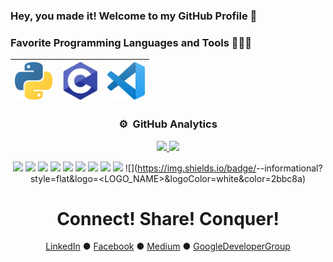 ### Hey, you made it! Welcome to my GitHub Profile 👋

<!--
**Timothy102/Timothy102** is a ✨ _special_ ✨ repository because its `README.md` (this file) appears on your GitHub profile.

## Who Am I

- 🔭 I am a young & passionate AI researcher  
- 💬 Ask me about ...
- 📫 How to reach me: ...
- 😄 Pronouns: ...
- ⚡ Fun fact: ...
-->

### Favorite Programming Languages and Tools 🔭🚀🔥
<img src="https://raw.githubusercontent.com/sabbirmollah/sabbirmollah/master/img/python.png" width=60> | <img src="https://raw.githubusercontent.com/sabbirmollah/sabbirmollah/master/img/c-logo.png" width=60> |<img src="https://raw.githubusercontent.com/sabbirmollah/sabbirmollah/master/img/vscode.png" width=60> |
|:---:|:---:|:---:|

<div align="center">


### ⚙️ &nbsp;GitHub Analytics

<p align="center">
<a href="https://github.com/AVS1508">
  <img height="180em" src="https://github-readme-stats-eight-theta.vercel.app/api?username=timothy102&show_icons=true&theme=algolia&include_all_commits=true&count_private=true"/>
  <img height="180em" src="https://github-readme-stats-eight-theta.vercel.app/api/top-langs/?username=timothy102&layout=compact&langs_count=8&theme=algolia"/>
</a>
</p>

  
![](https://img.shields.io/badge/<Developer>-<Golang>-informational?style=flat&logo=<LOGO_NAME>&logoColor=white&color=2bbc8a)
![](https://img.shields.io/badge/<MachineLearning>-<TensorFlow>-informational?style=flat&logo=<LOGO_NAME>&logoColor=white&color=2bbc8a)
![](https://img.shields.io/badge/<AppliedAI>-<Python>-informational?style=flat&logo=<LOGO_NAME>&logoColor=white&color=2bbc8a)
![](https://img.shields.io/badge/<OS>-<Linux>-informational?style=flat&logo=<LOGO_NAME>&logoColor=white&color=2bbc8a)
![](https://img.shields.io/badge/<DataEngineer>-<Spark>-informational?style=flat&logo=<LOGO_NAME>&logoColor=white&color=2bbc8a)
![](https://img.shields.io/badge/<DataScientist>-<Jupyterlab>-informational?style=flat&logo=<LOGO_NAME>&logoColor=white&color=2bbc8a)
![](https://img.shields.io/badge/<Cloud>-<GCP>-informational?style=flat&logo=<LOGO_NAME>&logoColor=white&color=2bbc8a)
![](https://img.shields.io/badge/<Tools>-<Docker>-informational?style=flat&logo=<LOGO_NAME>&logoColor=white&color=2bbc8a)
![](https://img.shields.io/badge/<Tools>-<Kubernetes>-informational?style=flat&logo=<LOGO_NAME>&logoColor=white&color=2bbc8a)
![](https://img.shields.io/badge/<Tools>-<Raspberry PI>-informational?style=flat&logo=<LOGO_NAME>&logoColor=white&color=2bbc8a)

# Connect! Share! Conquer!

  <a target="_blank" href="https://www.linkedin.com/in/tim-cvetko-32842a1a6/">LinkedIn</a> ●
  <a target="_blank" href="https://www.facebook.com/cvetko.tim/">Facebook</a> ●
  <a target="_blank" href="https://cvetko-tim.medium.com//">Medium</a> ●
  <a target="_blank" href="https://developers.google.com/profile/u/111552176739751018460#account">GoogleDeveloperGroup</a>
